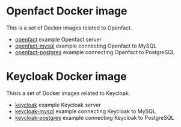 # Openfact Docker image

This is a set of Docker images related to Openfact. 

- [openfact](https://hub.docker.com/r/openfact/openfact/) example Openfact server
- [openfact-mysql](https://hub.docker.com/r/openfact/openfact-mysql/) example connecting Openfact to MySQL
- [openfact-postgres](https://hub.docker.com/r/openfact/openfact-postgres/) example connecting Openfact to PostgreSQL

# Keycloak Docker image
Thisis a set of Docker images related to Keycloak.

- [keycloak](https://hub.docker.com/r/openfact/keycloak/) example Keycloak server
- [keycloak-mysql](https://hub.docker.com/r/openfact/keycloak-mysql/) example connecting Keycloak to MySQL
- [keycloak-postgres](https://hub.docker.com/r/openfact/keycloak-postgres/) example connecting Keycloak to PostgreSQL
